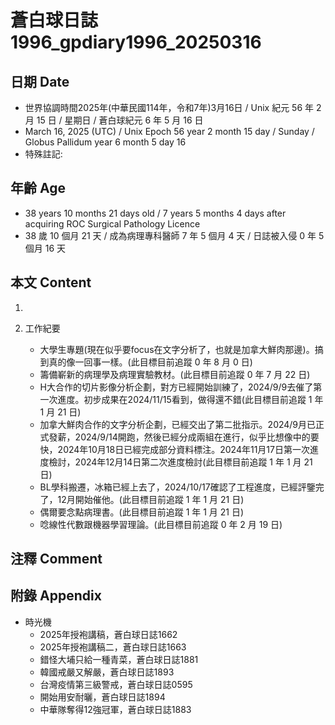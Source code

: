 [_metadata_:encoding]: - "utf-8"
[_metadata_:language]: - "zh-Hant-TW"
[_metadata_:fileformat]: - "markdown"
[_metadata_:MIME_type]: - "text/plain"
[_metadata_:markdown_version]: - "commonmark version 0.30"
[_metadata_:markdown_spec]: - "https://spec.commonmark.org/0.30/"

# 蒼白球日誌1996_gpdiary1996_20250316 #

## 日期 Date ##

* 世界協調時間2025年(中華民國114年，令和7年)3月16日 / Unix 紀元 56 年 2 月 15 日 / 星期日 / 蒼白球紀元 6 年 5 月 16 日
* March 16, 2025 (UTC) / Unix Epoch 56 year 2 month 15 day / Sunday / Globus Pallidum year 6 month 5 day 16
* 特殊註記:

## 年齡 Age ##

* 38 years 10 months 21 days old / 7 years 5 months 4 days after acquiring ROC Surgical Pathology Licence
* 38 歲 10 個月 21 天 / 成為病理專科醫師 7 年 5 個月 4 天 / 日誌被入侵 0 年 5 個月 16 天

## 本文 Content ##

1. 

2. 工作紀要

    - 大學生專題(現在似乎要focus在文字分析了，也就是加拿大鮮肉那邊)。搞到真的像一回事一樣。(此目標目前追蹤 0 年 8 月 0 日)
    - 籌備嶄新的病理學及病理實驗教材。(此目標目前追蹤 0 年 7 月 22 日)
    - H大合作的切片影像分析企劃，對方已經開始訓練了，2024/9/9去催了第一次進度。初步成果在2024/11/15看到，做得還不錯(此目標目前追蹤 1 年 1 月 21 日)
    - 加拿大鮮肉合作的文字分析企劃，已經交出了第二批指示。2024/9月已正式發薪，2024/9/14開跑，然後已經分成兩組在進行，似乎比想像中的要快，2024年10月18日已經完成部分資料標注。2024年11月17日第一次進度檢討，2024年12月14日第二次進度檢討(此目標目前追蹤 1 年 1 月 21 日)
    - BL學科搬遷，冰箱已經上去了，2024/10/17確認了工程進度，已經評鑒完了，12月開始催他。(此目標目前追蹤 1 年 1 月 21 日)
    - 偶爾要念點病理書。(此目標目前追蹤 1 年 1 月 21 日)
    - 唸線性代數跟機器學習理論。(此目標目前追蹤 0 年 2 月 19 日)

## 注釋 Comment ##


## 附錄 Appendix ##

* 時光機
    - 2025年授袍講稿，蒼白球日誌1662
    - 2025年授袍講稿二，蒼白球日誌1663
    - 錯怪大埔只給一種青菜，蒼白球日誌1881
    - 韓國戒嚴又解嚴，蒼白球日誌1893
    - 台灣疫情第三級警戒，蒼白球日誌0595
    - 開始用安耐曬，蒼白球日誌1894
    - 中華隊奪得12強冠軍，蒼白球日誌1883
